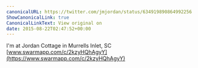 ```yaml
---
canonicalURL: https://twitter.com/jmjordan/status/634919890864992256
ShowCanonicalLink: true
CanonicalLinkText: View original on
date: 2015-08-22T02:47:52+00:00
---
```

I'm at Jordan Cottage in Murrells Inlet, SC [www.swarmapp.com/c/2kzyHQhAgyY](https://www.swarmapp.com/c/2kzyHQhAgyY)
